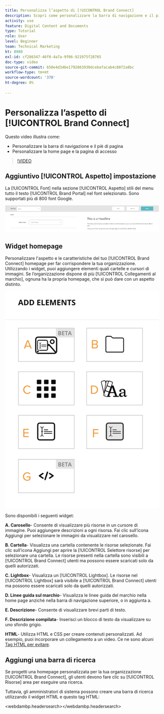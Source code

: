 ```yaml
---
title: Personalizza l’aspetto di [!UICONTROL Brand Connect]
description: Scopri come personalizzare la barra di navigazione e il piè di pagina, nonché la home page e la pagina di accesso in [!UICONTROL Brand Connect] per [!UICONTROL Workfront DAM].
activity: use
feature: Digital Content and Documents
type: Tutorial
role: User
level: Beginner
team: Technical Marketing
kt: 8980
exl-id: cf286347-46f0-4a7a-9f06-921975f28765
doc-type: video
source-git-commit: 650e4d346e1792863930dcebafacab4c88f2a8bc
workflow-type: tm+mt
source-wordcount: '378'
ht-degree: 0%

---
```


# Personalizza l’aspetto di [!UICONTROL Brand Connect]

Questo video illustra come:

* Personalizzare la barra di navigazione e il piè di pagina
* Personalizzare la home page e la pagina di accesso

>[!VIDEO](https://video.tv.adobe.com/v/335242/?quality=12&learn=on)

## Aggiuntivo [!UICONTROL Aspetto] impostazione

La [!UICONTROL Font] nella sezione [!UICONTROL Aspetto] stili del menu tutto il testo [!UICONTROL Brand Portal] nel font selezionato. Sono supportati più di 800 font Google.

![La [!UICONTROL Font] nella sezione [!UICONTROL Aspetto] stile del menu [!UICONTROL Brand Portal]](assets/02-brand-connect-appearance-font.png)

## Widget homepage

Personalizzare l&#39;aspetto e le caratteristiche del tuo [!UICONTROL Brand Connect] homepage per far corrispondere la tua organizzazione. Utilizzando i widget, puoi aggiungere elementi quali cartelle e cursori di immagini. Se l’organizzazione dispone di più [!UICONTROL Collegamenti al marchio], ognuna ha la propria homepage, che si può dare con un aspetto distinto.

![Uno screenshot dei widget disponibili per il tuo [!UICONTROL Brand Connect] homepage](assets/03-brand-connect-home-page-widgets.png)

Sono disponibili i seguenti widget:

**A. Carosello**- Consente di visualizzare più risorse in un cursore di immagine. Puoi aggiungere descrizioni a ogni risorsa. Fai clic sull’icona Aggiungi per selezionare le immagini da visualizzare nel carosello.

**B. Cartella**- Visualizza una cartella contenente le risorse selezionate. Fai clic sull’icona Aggiungi per aprire la [!UICONTROL Selettore risorse] per selezionare una cartella. Le risorse presenti nella cartella sono visibili a [!UICONTROL Brand Connect] utenti ma possono essere scaricati solo da quelli autorizzati.

**C. Lightbox**- Visualizza un [!UICONTROL Lightbox]. Le risorse nel [!UICONTROL Lightbox] sarà visibile a [!UICONTROL Brand Connect] utenti ma possono essere scaricati solo da quelli autorizzati.

**D. Linee guida sul marchio**- Visualizza le linee guida del marchio nella home page anziché nella barra di navigazione superiore, o in aggiunta a.

**E. Descrizione**- Consente di visualizzare brevi parti di testo.

**F. Descrizione compilata**- Inserisci un blocco di testo da visualizzare su uno sfondo grigio.

**HTML**- Utilizza HTML e CSS per creare contenuti personalizzati. Ad esempio, puoi incorporare un collegamento a un video. Ce ne sono alcuni [Tag HTML per evitare](https://www.damsuccess.com/hc/en-us/articles/206170043-Brand-Connect-Admin-Guide#html).

## Aggiungi una barra di ricerca

Se progetti una homepage personalizzata per la tua organizzazione [!UICONTROL Brand Connect], gli utenti devono fare clic su [!UICONTROL Risorse] area per eseguire una ricerca.

Tuttavia, gli amministratori di sistema possono creare una barra di ricerca utilizzando il widget HTML e questo tag HTML:

&lt;webdambp.headersearch>&lt;/webdambp.headersearch>
